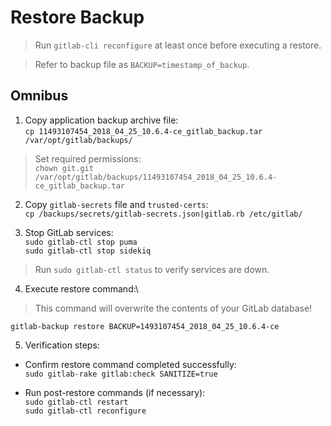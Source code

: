 # Restore Backup

> Run `gitlab-cli reconfigure` at least once before executing a restore.

> Refer to backup file as `BACKUP=timestamp_of_backup`.

## Omnibus

1. Copy application backup archive file:\
`cp 11493107454_2018_04_25_10.6.4-ce_gitlab_backup.tar /var/opt/gitlab/backups/`

> Set required permissions:\
`chown git.git /var/opt/gitlab/backups/11493107454_2018_04_25_10.6.4-ce_gitlab_backup.tar`

2. Copy `gitlab-secrets` file and `trusted-certs`:\
`cp /backups/secrets/gitlab-secrets.json|gitlab.rb /etc/gitlab/`

3. Stop GitLab services:\
`sudo gitlab-ctl stop puma`\
`sudo gitlab-ctl stop sidekiq`

> Run `sudo gitlab-ctl status` to verify services are down.

4. Execute restore command:\
> This command will overwrite the contents of your GitLab database!

`gitlab-backup restore BACKUP=1493107454_2018_04_25_10.6.4-ce`

5. Verification steps:
* Confirm restore command completed successfully:\
`sudo gitlab-rake gitlab:check SANITIZE=true`

* Run post-restore commands (if necessary):\
`sudo gitlab-ctl restart`\
`sudo gitlab-ctl reconfigure`
